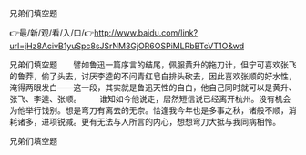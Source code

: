 兄弟们填空题

👉最/新/观/看/入/口/👉http://www.baidu.com/link?url=jHz8AcivB1yuSpc8sJSrNM3GjOR6OSPiMLRbBTcVT1O&wd

兄弟们填空题　　譬如鲁迅一篇序言的结尾，佩服黄升的拖刀计，但宁可喜欢张飞的鲁莽，偷了头去，讨厌李逵的不问青红皂白排头砍去，因此喜欢张顺的好水性，淹得两眼发白——这一段，其实就是鲁迅天性的自白，他自己同时就可以是黄升、张飞、李逵、张顺。
　　谁知如今他说走，居然短信说已经离开杭州。没有机会为他举行饯别。想是弯刀有离去的无奈。恰逢我今年也是多事之秋，诸般不顺，消耗诸多，进项锐减。更有无法与人所言的内心，想想弯刀大抵与我同病相怜。


兄弟们填空题
